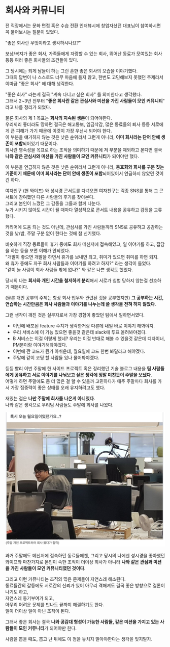 # 회사와 커뮤니티

전 직장에서는 문화 면접 혹은 수습 전환 인터뷰시에 창업자셨던 대표님이 참여하시면 꼭 물어보시는 질문이 있었다.  
  
"좋은 회사란 무엇이라고 생각하시나요?"  
  
보상/복지가 좋은 회사, 가족들에게 자랑할 수 있는 회사, 뛰어난 동료가 모여있는 회사 등등 여러 좋은 회사들의 조건들이 있다.  
  
그 당시에는 되게 남들이 하는 그런 흔한 좋은 회사의 모습을 이야기했다.  
그때의 답변이 나 스스로도 너무 마음에 들지 않고, 한번도 고민해보지 못했던 주제라서 이따금 "좋은 회사" 에 대해 생각한다.  
  
"좋은 회사" 라는게 결국 "계속 다니고 싶은 회사" 를 의미한다고 생각했다.  
그래서 2~3년 전부터 "**좋은 회사란 같은 관심사와 미션을 가진 사람들이 모인 커뮤니티**" 라고 나름 정리가 되었다.  
  
물론 회사의 제 1 목표는 **회사의 지속된 생존**이 되어야한다.  
우리끼리 좋더라도 망하면 결국은 해고통보, 임금삭감, 많은 동료들의 퇴사 등등 서로에게 큰 피해가 가기 때문에 이것이 가장 우선시 되어야 한다.  
이 부분을 얘기하지 않는 것은 낮은 순위라서 그런게 아니라, **이미 회사라는 단어 안에 생존이 포함**되어있기 때문이다.  
회사란 영속성을 목표로 하는 조직을 의미하기 때문에 저 부분을 제외하고 본다면 결국 **나와 같은 관심사와 미션을 가진 사람들이 모인 커뮤니티**가 되어야만 했다.   
  
이 부분을 언급하지 않은 것은 낮은 순위라서 그런게 아니라, **동호회와 회사를 구분 짓는 기준이기 때문에 이미 회사라는 단어 안에 생존이 포함**되어있어서 언급하지 않았던 것이긴 하다.  
    
여자친구 (현 와이프) 와 성시경 콘서트를 다녀오면 여자친구는 각종 SNS를 통해 그 콘서트에 참여했던 다른 사람들의 후기를 찾아본다.  
그리고 본인이 느꼈던 그 감동을 그들과 함께 나눈다.  
누가 시키지 않아도 시간이 될 때마다 열성적으로 콘서트 내용을 공유하고 감정을 교류했다.  
  
커리어에 도움 되는 것도 아닌데, 관심사를 가진 사람들끼리 SNS로 공유하고 공감하는 것을 낮/밤, 주말 구분 없이 한다는 것에 참 신기했다.  

비슷하게 직장 동료들이 휴가 중에도 회사 메신저에 접속해있고, 일 이야기를 하고, 잡담을 하는 등을 보면 이해가 안되었다.  
"개발이 좋으면 개발을 하면서 휴가를 보내면 되고, 취미가 있으면 취미를 하면 되지.  
왜 휴가 중에도 자꾸 회사 사람들과 이야기를 하려고 하지?" 라는 생각이 들었다.  
"같이 놀 사람이 회사 사람들 밖에 없나?" 와 같은 나쁜 생각도 했었다.  
  
당시의 나는 **회사와 개인 시간을 철저하게 분리**해서 서로가 침범 당하지 않는걸 선호하기 때문이다.  
  
(물론 개인 공부의 주제는 항상 회사 업무와 관련된 것을 공부했지만) **그 공부하는 시간, 연습하는 시간만큼은 회사 사람들과 이야기를 나누는데 쓸 생각을 전혀 하지 않았다**.  
  
그런 생각이 깨진 것은 실무자로서 가장 경험이 좋았던 팀에서 일하면서였다.  
  
* 이번에 배포된 feature 수치가 생각한거랑 다른데 내일 바로 이야기 해봐야지.
* 우리 서비스에 이 기능 있으면 좋을것 같은데 slack에 투표 올려봐야겠다.
* B 서비스는 이걸 이렇게 했네? 우리는 이걸 반대로 해볼 수 있을것 같은데 디자이너, PM분이랑 이야기해봐야겠다.
* 이번에 짠 코드가 뭔가 아쉬운데, 월요일에 코드 한번 봐달라고 해야겠다.
* 주말에 같이 코딩 할 사람들 있나 물어봐야겠다.

등등 빨리 이번 주말에 한 사이드 프로젝트 혹은 정리했던 기술 블로그 내용을 **팀 사람들에게 공유하고 서로 이야기를 나눠보고 싶은 생각에 정말 미친듯이 주말을 보냈다**.  
어떻게 하면 주말에도 좀 더 많은 걸 할 수 있을까 고민하다가 매주 주말마다 회사를 가서 가장 집중력이 좋은 상태를 오래 유지하려고도 했다.  
  
재밌는 점은 **나만 주말에 회사를 나온게 아니였다**.  
나와 같은 생각으로 우리팀 사람들도 주말에 회사를 나왔다.

![1](./images/1.png)
  
과거 주말에도 메신저에 접속하던 동료들에겐, 그리고 당시의 나에겐 성시경을 좋아했던 와이프와 마찬가지로 본인이 속한 조직이 더이상 회사가 아니라 **나와 같은 관심과 미션을 가진 사람들이 모인 커뮤니티였던 것이다**.  
  
그리고 이런 커뮤니티는 조직의 많은 문제들이 자연스레 해소된다.  
동료들간의 갈등에도 서로간의 신뢰가 있어 아무리 격해져도 결국 좋은 방향으로 결론이 나기도 하고,  
자연스레 동기부여가 되고,  
아무리 어려운 문제를 만나도 끝까지 해결하기도 한다.  
일이 더이상 일이 아닌 조직이 된다.  
  
그래서 좋은 회사는 결국 **나와 공감대 형성이 가능한 사람들, 같은 미션을 가지고 있는 사람들이 모인 커뮤니티**가 되어야만 한다.  
  
사람을 뽑을 때도, 뽑고 난 뒤에도 이 점을 놓치지 말아야한다는 생각을 잊지말자.

